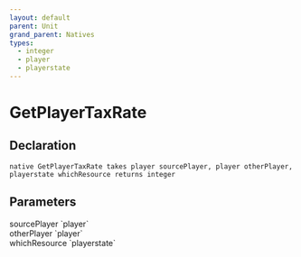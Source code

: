 ```yaml
---
layout: default
parent: Unit
grand_parent: Natives
types:
  - integer
  - player
  - playerstate
---
```


# GetPlayerTaxRate

## Declaration

```
native GetPlayerTaxRate takes player sourcePlayer, player otherPlayer, playerstate whichResource returns integer
```

## Parameters
<dl>
  <dt>sourcePlayer `player`</dt>
  <dd></dd>

  <dt>otherPlayer `player`</dt>
  <dd></dd>

  <dt>whichResource `playerstate`</dt>
  <dd></dd>
</dl>